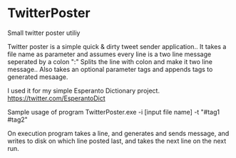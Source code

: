 TwitterPoster
=============

Small twitter poster utiliy

Twitter poster is a simple quick & dirty tweet sender application.. 
It takes a file name as parameter and assumes every line is a two line message seperated by a colon ":"
Splits the line with colon and make it two line message.. Also takes an optional parameter tags and appends tags to generated mesaage.

I used it for my simple Esperanto Dictionary project.
https://twitter.com/EsperantoDict

Sample usage of program
TwitterPoster.exe -i [input file name] -t "#tag1 #tag2"

On execution program takes a line, and generates and sends message, and writes to disk on which line posted last, and takes the next line on the next run.
